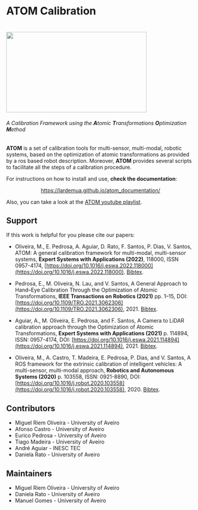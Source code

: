# ATOM Calibration

# <img align="center" width="375" height="215" src="https://github.com/lardemua/atom/blob/noetic-devel/docs/atom_logo.png?raw=true/375/215"> 


###### A Calibration Framework using the **A**tomic **T**ransformations **O**ptimization **M**ethod

**ATOM** is a set of calibration tools for multi-sensor, multi-modal, robotic systems, based on the optimization of atomic transformations as provided by a ros based robot description. Moreover, **ATOM** provides several scripts to facilitate all the steps of a calibration procedure.

For instructions on how to install and use, **check the documentation**:

<p align="center">
<a href="https://lardemua.github.io/atom_documentation/">https://lardemua.github.io/atom_documentation/</a>
</p>


Also, you can take a look at the [ATOM youtube playlist](https://www.youtube.com/watch?v=BYs1-H9vh0s&list=PLQN09mzV5mbI4h5IQt3Eu9kugSk-08mnY).


## Support

If this work is helpful for you please cite our papers:

  - Oliveira, M., E. Pedrosa, A. Aguiar, D. Rato, F. Santos, P. Dias, V. Santos, ATOM: A general calibration framework for multi-modal, multi-sensor systems, **Expert Systems with Applications (2022)**, 118000, ISSN 0957-4174, [https://doi.org/10.1016/j.eswa.2022.118000](https://doi.org/10.1016/j.eswa.2022.118000). [Bibtex](docs/bibtexs/Oliveira2022ESWA.bib).<br>

  - Pedrosa, E., M. Oliveira, N. Lau, and V. Santos, A General Approach to Hand–Eye Calibration Through the Optimization of Atomic Transformations, **IEEE Transactions on Robotics (2021)** pp. 1–15, DOI: [https://doi.org/10.1109/TRO.2021.3062306](https://doi.org/10.1109/TRO.2021.3062306), 2021. [Bibtex](docs/bibtexs/Pedrosa2021TRO.bib). <br>

  - Aguiar, A., M. Oliveira, E. Pedrosa, and F. Santos, A Camera to LiDAR calibration approach through the Optimization of Atomic Transformations, **Expert Systems with Applications (2021)** p. 114894, ISSN: 0957-4174, DOI: [https://doi.org/10.1016/j.eswa.2021.114894](https://doi.org/10.1016/j.eswa.2021.114894), 2021. [Bibtex](docs/bibtexs/Aguiar2021ESWA.bib).<br>

  - Oliveira, M., A. Castro, T. Madeira, E. Pedrosa, P. Dias, and V. Santos, A ROS framework for the extrinsic calibration of intelligent vehicles: A multi-sensor, multi-modal approach, **Robotics and Autonomous Systems (2020)** p. 103558, ISSN: 0921-8890, DOI: [https://doi.org/10.1016/j.robot.2020.103558](https://doi.org/10.1016/j.robot.2020.103558), 2020. [Bibtex](docs/bibtexs/Oliveira2020RAS.bib).<br>


## Contributors

* Miguel Riem Oliveira - University of Aveiro
* Afonso Castro - University of Aveiro
* Eurico Pedrosa - University of Aveiro
* Tiago Madeira - University of Aveiro
* André Aguiar - INESC TEC
* Daniela Rato - University of Aveiro

## Maintainers

* Miguel Riem Oliveira - University of Aveiro
* Daniela Rato - University of Aveiro
* Manuel Gomes - University of Aveiro


